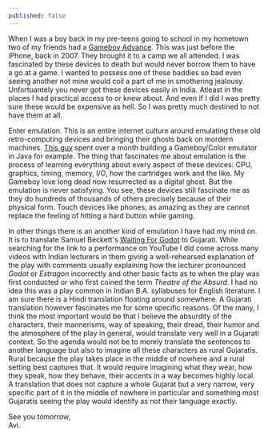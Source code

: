 ```yaml
---
published: false
---
```

When I was a boy back in my pre-teens going to school in my hometown two of my friends had a [Gameboy Advance](https://www.youtube.com/watch?v=_iZJgkU4gSw "YouTube link to unboxing the Gameboy Advance"). This was just before the iPhone, back in 2007. They brought it to a camp we all attended. I was fascinated by these devices to death but would never borrow them to have a go at a game. I wanted to possess one of these baddies so bad even seeing another not mine would coil a part of me in smothering jealousy. Unfortuantely you never got these devices easily in India. Atleast in the places I had practical access to or knew about. And even if I did I was pretty sure these would be expensive as hell. So I was pretty much destined to not have them at all. 

Enter emulation. This is an entire internet culture around emulating these old retro-computing devices and bringing their ghosts back on mordern machines. [This guy](http://blog.rekawek.eu/2017/02/09/coffee-gb/ "Blog post for CoffeeGB") spent over a month building a Gameboy/Color emulator in Java for example. The thing that fascinates me about emulation is the process of learning everything about every aspect of these devices: CPU, graphics, timing, memory, I/O, how the cartridges work and the like. My Gameboy love long dead now resurrected as a digital ghost. But the emulation is never satisfying. You see, these devices still fascinate me as they do hundreds of thousands of others precisely because of their physical form. Touch devices like phones, as amazing as they are cannot replace the feeling of hitting a hard button while gaming. 

In other things there is an another kind of emulation I have had my mind on. It is to translate Samuel Beckett's [Waiting For Godot](https://www.youtube.com/watch?v=Wifcyo64n-w "YouTube link to a semi-cinematic version of Waiting For Godot") to Gujarati. While searching for the link to a performance on YouTube I did come across many videos with Indian lecturers in them giving a well-rehearsed explanation of the play with comments usually explaining how the lecturer pronounced _Godot_ or _Estragon_ incorrectly and other basic facts as to when the play was first conducted or who first coined the term _Theatre of the Absurd_. I had no idea this was a play common in Indian B.A. syllabuses for English literature. I am sure there is a Hindi translation floating around somewhere. A Gujarati translation however fascinates me for some specific reasons. Of the many, I think the most important would be that I believe the absurdity of the characters, their mannerisms, way of speaking, their dread, their humor and the atmosphere of the play in general, would translate very well in a Gujarati context. So the agenda would not be to merely translate the sentences to another language but also to imagine all these characters as rural Gujaratis. Rural because the play takes place in the middle of nowhere and a rural setting best captures that. It would require imagining what they wear, how they speak, how they behave, their accents in a way becomes highly local. A translation that does not capture a whole Gujarat but a very narrow, very specific part of it in the middle of nowhere in particular and something most Gujaratis seeing the play would identify as not their language exactly.

See you tomorrow,  
Avi.
